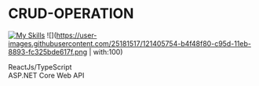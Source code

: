 # CRUD-OPERATION

[![My Skills](https://skills.thijs.gg/icons?i=react,ts,.netcore)](https://skills.thijs.gg)
![](https://user-images.githubusercontent.com/25181517/121405754-b4f48f80-c95d-11eb-8893-fc325bde617f.png | with:100)

ReactJs/TypeScript <br />
ASP.NET Core Web API
